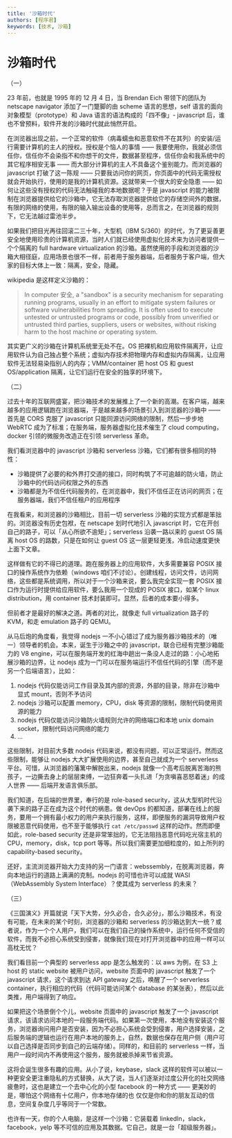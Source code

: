 ```yaml
---
title: '沙箱时代'
authors: [程序君]
keywords: [技术, 沙箱]
---
```


# 沙箱时代

（一）

23 年前，也就是 1995 年的 12 月 4 日，当 Brendan Eich 带领下的团队为 netscape navigator 添加了一门蹩脚的由 scheme 语言的思想，self 语言的面向对象模型（prototype）和 Java 语言的语法构成的「四不像」- javascript 后，谁也不曾预料，软件开发的沙箱时代就此悄然开启。

在浏览器出现之前，一个正常的软件（病毒蠕虫和恶意软件不在其列）的安装/运行需要计算机的主人的授权。授权是个恼人的事情 —— 我要使用你，我就必须信任你，信任你不会染指不和你想干的文件，数据甚至程序，信任你会和我系统中的其它程序相安无事 —— 而大部分计算机的主人不具备这个鉴别能力。而浏览器的 javascript 打破了这一陈规 —— 只要我访问你的网页，你页面中的代码无需授权就会开始执行，使用的是我的计算机资源。这就带来一个很大的安全隐患 —— 如何让这些没有授权的代码无法触碰我的本地数据呢？于是 javascript 的能力被限制在浏览器提供给它的沙箱中，它无法存取浏览器提供给它的存储空间外的数据，有限的网络的使用，有限的输入输出设备的使用等，总而言之，在浏览器的规则下，它无法越过雷池半步。

如果我们把目光再往回滚二三十年，大型机（IBM S/360）的时代，为了更妥善更安全地使用珍贵的计算机资源，当时人们就已经使用虚拟化技术来为访问者提供一个个隔离的 full hardware virtualization 的沙箱。虽然使用的手段和浏览器的沙箱大相径庭，应用场景也很不一样，前者用于服务器端，后者服务于客户端，但大家的目标大体上一致：隔离，安全，隐藏。

wikipedia 是这样定义沙箱的：

> In computer 安全, a "sandbox" is a security mechanism for separating running programs, usually in an effort to mitigate system failures or software vulnerabilities from spreading. It is often used to execute untested or untrusted programs or code, possibly from unverified or untrusted third parties, suppliers, users or websites, without risking harm to the host machine or operating system.


其实更广义的沙箱在计算机系统里无处不在。OS 把裸机和应用软件隔离开，让应用软件认为自己独占整个系统；虚拟内存技术把物理内存和虚拟内存隔离，让应用软件无法轻易染指别人的内存；VMM/container 把 host OS 和 guest OS/application 隔离，让它们运行在安全的独享的环境下。

（二）

过去十年的互联网盛宴，把沙箱技术的发展推上了一个新的高潮。在客户端，越来越多的应用逻辑跑在浏览器端，于是越来越多的场景引入到浏览器的沙箱中 —— 首先是 CORS 克服了 javascript 只能同源访问网络的限制，然后一步步地 WebRTC 成为了标准；在服务端，服务器虚拟化技术催生了 cloud computing，docker 引领的微服务改造正在引领 serverless 革命。

我们看浏览器中的 javascript 沙箱和 serverless 沙箱，它们都有很多相同的特性：

* 沙箱提供了必要的和外界打交道的接口，同时构筑了不可逾越的防火墙，防止沙箱中的代码访问权限之外的东西
* 沙箱都是为不信任代码服务的，在浏览器中，我们不信任正在访问的网页；在服务器端，我们不信任租户的应用程序

在我看来，和浏览器的沙箱相比，目前一切 serverless 沙箱的实现方式都是笨拙的。浏览器没有历史包袱，在 netscape 划时代地引入 javascript 时，它在开创自己的路子，可以「从心所欲不逾矩」；serverless 沿袭一路以来的 guest OS 隔离 host OS 的路数，只是在如何让 guest OS 这一层更轻更浅，冷启动速度更快上面下文章。

这样做有它的不得已的道理。跑在服务器上的应用软件，大多需要兼容 POSIX 接口的操作系统作为依赖（windows 咱们不讨论）。创建线程，访问文件，访问网络，这些都是系统调用，所以对于一个沙箱来说，要么我完全实现一套 POSIX 接口作为运行时提供给应用软件，要么我用一个现成的 POSIX 接口，如某个 linux distribution，用 container 技术封装即可。显然，后者的成本要小得多。

但前者才是最好的解决之道。两者的对比，就像走 full virtualization 路子的 KVM，和走 emulation 路子的 QEMU。

从马后炮的角度看，我觉得 nodejs 一不小心错过了成为服务器沙箱技术的（唯一）领导者的机会。本来，诞生于沙箱之中的 javascript，联合已经有完整沙箱能力的 V8 engine，可以在服务端开发的红海中趟出一条没人走过的路：小心地拓展沙箱的边界，让 nodejs 成为一门可以在服务端运行不信任代码的引擎（而不是另一个后端语言），比如：

1. nodejs 代码仅能访问工作目录及其内部的资源，外部的目录，除非在沙箱中显式 mount，否则不予访问
2. nodejs 沙箱可以配置 memory，CPU，disk 等资源的限制，限制代码使用资源的能力
3. nodejs 代码仅能访问沙箱防火墙规则允许的网络端口和本地 unix domain socket，限制代码访问网络的能力
4. ...

这些限制，对目前大多数 nodejs 代码来说，都没有问题，可以正常运行。然而这些限制，能够让 nodejs 大大扩展使用的边界，甚至自己就成为一个 serverless 平台。可惜，从浏览器的藩篱中解脱出来，nodejs 就像一个高考后脱离苦海的熊孩子，一边撕去身上的层层束缚，一边狂奔着一头扎进「为贪嗔喜恶怒着迷」的成人世界 —— 后端开发语言俱乐部。

我们知道，在后端的世界里，奉行的是 role-based security，这从大型机时代沿袭下来的路子正在成为这个时代的祸患。做 devOps 的都知道，部署在线上的服务，要用一个拥有最小权力的用户来执行服务，这样，即便服务的漏洞导致用户权限被恶意代码使用，也不至于能够执行 `cat /etc/passwd` 这样的动作。然而即便如此，role-based security 还是非常笨拙的，它无法阻挡恶意代码吃光宿主机的 CPU，memory，disk，tcp port 等等。所以我们需要更加细粒度的，如上所列的 capability-based security。

还好，主流浏览器开始大力支持的另一门语言：webssembly，在脱离浏览器，奔向本地运行的道路上满满的克制。nodejs 的可惜也许可以成就 WASI（WebAssembly System Interface）？使其成为 serverless 的未来？

（三）

《三国演义》开篇就说「天下大势，分久必合，合久必分」，那么沙箱技术，有没有可能，在未来的某个时刻，浏览器的沙箱和 serverless 的沙箱达到大一统？或者说，作为一个个人用户，我们可以在我们自己的操作系统中，运行任何不受信的软件，而我不必担心系统受到侵害，就像我们现在对打开浏览器中的应用一样可以高枕无忧？

我们看目前一个典型的 serverless app 是怎么触发的：以 aws 为例，在 S3 上 host 的 static website 被用户访问，website 页面中的 javascript 触发了一个 javascript 请求，这个请求到达 API gateway 之后，唤醒了一个 serverless container，执行相应的代码（代码可能访问某个 database 的某张表），然后以此类推，用户端得到了响应。

如果把这个场景倒个个儿，website 页面中的 javascript 触发了一个 javascript 请求，该请求访问本地的一段服务端代码。如果第一次使用，本地没有安装这个服务，浏览器询问用户是否安装，因为不必担心系统会受到侵害，用户选择安装，之后服务端的逻辑也运行在用户本地的服务上，自然，数据也保存在用户侧（用户可以自己选择是否同步到自己的云端存储）。同样的，和目前的 serverless 一样，当用户一段时间内不再使用这个服务，服务就被杀掉来节省资源。

这将会诞生很多有趣的应用。从小了说，keybase，slack 这样的软件可以被以一种更安全更注重隐私的方式替换，从大了说，当人们逐渐对过度公开化的社交网络疲惫时，这也是建立一个去中心化的小型 facebook 的一种方式 —— 更美妙的是，哪怕这个网络有十亿用户，你本地存储的也 仅仅是你和你的朋友互动的信息，空间复杂度几乎等同于一个常数。

也许有一天，你的个人电脑，是这样一个沙箱：它装载着 linkedIn，slack，facebook，yelp 等不可信的应用及其数据。它自己，就是一台「超级服务器」。
